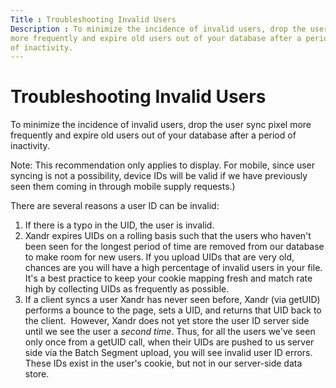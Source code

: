```yaml
---
Title : Troubleshooting Invalid Users
Description : To minimize the incidence of invalid users, drop the user sync pixel
more frequently and expire old users out of your database after a period
of inactivity.
---
```



# Troubleshooting Invalid Users



To minimize the incidence of invalid users, drop the user sync pixel
more frequently and expire old users out of your database after a period
of inactivity.



Note: This recommendation only applies
to display. For mobile, since user syncing is not a possibility, device
IDs will be valid if we have previously seen them coming in through
mobile supply requests.)



There are several reasons a user ID can be invalid:

1.  If there is a typo in the UID, the user is invalid.
2.  Xandr expires UIDs on a rolling basis such
    that the users who haven't been seen for the longest period of time
    are removed from our database to make room for new users. If you
    upload UIDs that are very old, chances are you will have a high
    percentage of invalid users in your file. It's a best practice to
    keep your cookie mapping fresh and match rate high by collecting
    UIDs as frequently as possible.
3.  If a client syncs a user Xandr has never
    seen before, Xandr (via getUID) performs a
    bounce to the page, sets a UID, and returns that UID back to the
    client.  However, Xandr does not yet store
    the user ID server side until we see the user a *second time*. Thus,
    for all the users we've seen only once from a getUID call, when
    their UIDs are pushed to us server side via the Batch Segment
    upload, you will see invalid user ID errors.  These IDs exist in the
    user's cookie, but not in our server-side data store.




